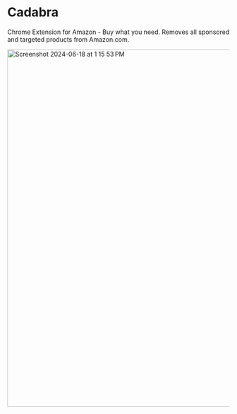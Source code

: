 
# Cadabra

Chrome Extension for Amazon - Buy what you need. Removes all sponsored and targeted products from Amazon.com.

<img width="808" alt="Screenshot 2024-06-18 at 1 15 53 PM" src="https://github.com/user-attachments/assets/0c6b5949-44b9-46fc-bfec-272a92b0e884">

